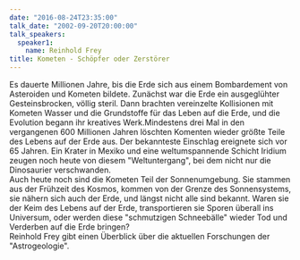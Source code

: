 ```yaml
---
date: "2016-08-24T23:35:00"
talk_date: "2002-09-20T20:00:00"
talk_speakers:
  speaker1:
    name: Reinhold Frey
title: Kometen - Schöpfer oder Zerstörer
---
```


Es dauerte Millionen Jahre, bis die Erde sich aus einem Bombardement von Asteroiden und Kometen bildete. Zunächst war die Erde ein ausgeglühter Gesteinsbrocken, völlig steril. Dann brachten vereinzelte Kollisionen mit Kometen Wasser und die Grundstoffe für das Leben auf die Erde, und die Evolution begann ihr kreatives Werk.Mindestens drei Mal in den vergangenen 600 Millionen Jahren löschten Komenten wieder größte Teile des Lebens auf der Erde aus. Der bekannteste Einschlag ereignete sich vor 65 Jahren. Ein Krater in Mexiko und eine weltumspannende Schicht Iridium zeugen noch heute von diesem "Weltuntergang", bei dem nicht nur die Dinosaurier verschwanden.  
Auch heute noch sind die Kometen Teil der Sonnenumgebung. Sie stammen aus der Frühzeit des Kosmos, kommen von der Grenze des Sonnensystems, sie nähern sich auch der Erde, und längst nicht alle sind bekannt. Waren sie der Keim des Lebens auf der Erde, transportieren sie Sporen überall ins Universum, oder werden diese "schmutzigen Schneebälle" wieder Tod und Verderben auf die Erde bringen?  
Reinhold Frey gibt einen Überblick über die aktuellen Forschungen der "Astrogeologie".
